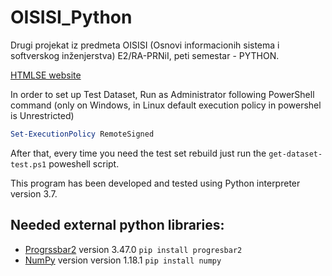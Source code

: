 # OISISI_Python
Drugi projekat iz predmeta OISISI (Osnovi informacionih sistema i softverskog inženjerstva) E2/RA-PRNiI, peti semestar - PYTHON.

[HTMLSE website](https://fmasterofu.github.io/OISISI_Python/)

In order to set up Test Dataset, Run as Administrator following PowerShell command (only on Windows, in Linux default execution policy in powershel is Unrestricted)
```powershell
Set-ExecutionPolicy RemoteSigned
```

After that, every time you need the test set rebuild just run the `get-dataset-test.ps1` poweshell script.


This program has been developed and tested using Python interpreter version 3.7.

## Needed external python libraries:

- [Progrssbar2](https://pypi.org/project/progressbar2) version 3.47.0 `pip install progresbar2`
- [NumPy](https://pypi.org/project/numpy/) version version 1.18.1  `pip install numpy`